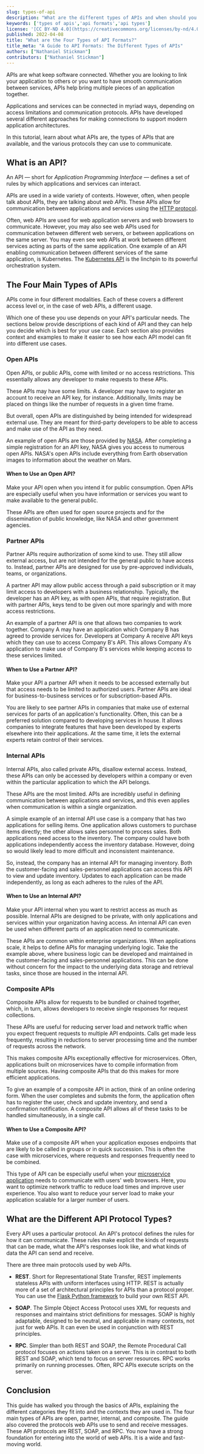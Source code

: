 ```yaml
---
slug: types-of-api
description: "What are the different types of APIs and when should you use them? This guide discusses types of API and their different protocols."
keywords: ['types of apis','api formats','api types']
license: '[CC BY-ND 4.0](https://creativecommons.org/licenses/by-nd/4.0)'
published: 2022-04-08
title: "What are the Four Types of API Formats?"
title_meta: "A Guide to API Formats: The Different Types of APIs"
authors: ["Nathaniel Stickman"]
contributors: ["Nathaniel Stickman"]
---
```


APIs are what keep software connected. Whether you are looking to link your application to others or you want to have smooth communication between services, APIs help bring multiple pieces of an application together.

Applications and services can be connected in myriad ways, depending on access limitations and communication protocols. APIs have developed several different approaches for making connections to support modern application architectures.

In this tutorial, learn about what APIs are, the types of APIs that are available, and the various protocols they can use to communicate.

## What is an API?

An API — short for *Application Programming Interface* — defines a set of rules by which applications and services can interact.

APIs are used in a wide variety of contexts. However, often, when people talk about APIs, they are talking about *web APIs*. These APIs allow for communication between applications and services using the [HTTP protocol](/docs/guides/introducing-http-2/).

Often, web APIs are used for web application servers and web browsers to communicate. However, you may also see web APIs used for communication between different web servers, or between applications on the same server. You may even see web APIs at work between different services acting as parts of the same application. One example of an API enabling communication between different services of the same application, is Kubernetes. The [Kubernetes API](/docs/guides/beginners-guide-to-kubernetes-part-1-introduction/#kubernetes-api) is the linchpin to its powerful orchestration system.

## The Four Main Types of APIs

APIs come in four different modalities. Each of these covers a different access level or, in the case of web APIs, a different usage.

Which one of these you use depends on your API's particular needs. The sections below provide descriptions of each kind of API and they can help you decide which is best for your use case. Each section also provides context and examples to make it easier to see how each API model can fit into different use cases.

### Open APIs

Open APIs, or public APIs, come with limited or no access restrictions. This essentially allows any developer to make requests to these APIs.

These APIs may have some limits. A developer may have to register an account to receive an API key, for instance. Additionally, limits may be placed on things like the number of requests in a given time frame.

But overall, open APIs are distinguished by being intended for widespread external use. They are meant for third-party developers to be able to access and make use of the API as they need.

An example of open APIs are those provided by [NASA](https://api.nasa.gov/). After completing a simple registration for an API key, NASA gives you access to numerous open APIs. NASA's open APIs include everything from Earth observation images to information about the weather on Mars.

#### When to Use an Open API?

Make your API open when you intend it for public consumption. Open APIs are especially useful when you have information or services you want to make available to the general public.

These APIs are often used for open source projects and for the dissemination of public knowledge, like NASA and other government agencies.

### Partner APIs

Partner APIs require authorization of some kind to use. They still allow external access, but are not intended for the general public to have access to. Instead, partner APIs are designed for use by pre-approved individuals, teams, or organizations.

A partner API may allow public access through a paid subscription or it may limit access to developers with a business relationship. Typically, the developer has an API key, as with open APIs, that require registration. But with partner APIs, keys tend to be given out more sparingly and with more access restrictions.

An example of a partner API is one that allows two companies to work together. Company A may have an application which Company B has agreed to provide services for. Developers at Company A receive API keys which they can use to access Company B's API. This allows Company A's application to make use of Company B's services while keeping access to these services limited.

#### When to Use a Partner API?

Make your API a partner API when it needs to be accessed externally but that access needs to be limited to authorized users. Partner APIs are ideal for business-to-business services or for subscription-based APIs.

You are likely to see partner APIs in companies that make use of external services for parts of an application's functionality. Often, this can be a preferred solution compared to developing services in house. It allows companies to integrate features that have been developed by experts elsewhere into their applications. At the same time, it lets the external experts retain control of their services.

### Internal APIs

Internal APIs, also called private APIs, disallow external access. Instead, these APIs can only be accessed by developers within a company or even within the particular application to which the API belongs.

These APIs are the most limited. APIs are incredibly useful in defining communication between applications and services, and this even applies when communication is within a single organization.

A simple example of an internal API use case is a company that has two applications for selling items. One application allows customers to purchase items directly; the other allows sales personnel to process sales. Both applications need access to the inventory. The company could have both applications independently access the inventory database. However, doing so would likely lead to more difficult and inconsistent maintenance.

So, instead, the company has an internal API for managing inventory. Both the customer-facing and sales-personnel applications can access this API to view and update inventory. Updates to each application can be made independently, as long as each adheres to the rules of the API.

#### When to Use an Internal API?

Make your API internal when you want to restrict access as much as possible. Internal APIs are designed to be private, with only applications and services within your organization having access. An internal API can even be used when different parts of an application need to communicate.

These APIs are common within enterprise organizations. When applications scale, it helps to define APIs for managing underlying logic. Take the example above, where business logic can be developed and maintained in the customer-facing and sales-personnel applications. This can be done without concern for the impact to the underlying data storage and retrieval tasks, since those are housed in the internal API.

### Composite APIs

Composite APIs allow for requests to be bundled or chained together, which, in turn, allows developers to receive single responses for request collections.

These APIs are useful for reducing server load and network traffic when you expect frequent requests to multiple API endpoints. Calls get made less frequently, resulting in reductions to server processing time and the number of requests across the network.

This makes composite APIs exceptionally effective for microservices. Often, applications built on microservices have to compile information from multiple sources. Having composite APIs that do this makes for more efficient applications.

To give an example of a composite API in action, think of an online ordering form. When the user completes and submits the form, the application often has to register the user, check and update inventory, and send a confirmation notification. A composite API allows all of these tasks to be handled simultaneously, in a single call.

#### When to Use a Composite API?

Make use of a composite API when your application exposes endpoints that are likely to be called in groups or in quick succession. This is often the case with microservices, where requests and responses frequently need to be combined.

This type of API can be especially useful when your [microservice application](/docs/guides/deploying-microservices-with-docker/#what-is-a-microservice) needs to communicate with users' web browsers. Here, you want to optimize network traffic to reduce load times and improve user experience. You also want to reduce your server load to make your application scalable for a larger number of users.

## What are the Different API Protocol Types?

Every API uses a particular protocol. An API's protocol defines the rules for how it can communicate. These rules make explicit the kinds of requests that can be made, what the API's responses look like, and what kinds of data the API can send and receive.

There are three main protocols used by web APIs.

- **REST**. Short for Representational State Transfer, REST implements stateless APIs with uniform interfaces using HTTP. REST is actually more of a set of architectural principles for APIs than a protocol proper. You can use the [Flask Python framework](/docs/guides/create-restful-api-using-python-and-flask/) to build your own REST API.

- **SOAP**. The Simple Object Access Protocol uses XML for requests and responses and maintains strict definitions for messages. SOAP is highly adaptable, designed to be neutral, and applicable in many contexts, not just for web APIs. It can even be used in conjunction with REST principles.

- **RPC**. Simpler than both REST and SOAP, the Remote Procedural Call protocol focuses on actions taken on a server. This is in contrast to both REST and SOAP, which tend to focus on server resources. RPC works primarily on running processes. Often, RPC APIs execute scripts on the server.

## Conclusion

This guide has walked you through the basics of APIs, explaining the different categories they fit into and the contexts they are used in. The four main types of APIs are open, partner, internal, and composite. The guide also covered the protocols web APIs use to send and receive messages. These API protocols are REST, SOAP, and RPC. You now have a strong foundation for entering into the world of web APIs. It is a wide and fast-moving world.

